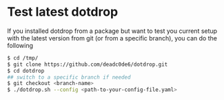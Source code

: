 # Test latest dotdrop

If you installed dotdrop from a package but want to test
you current setup with the latest version from git
(or from a specific branch), you can do the following

```bash
$ cd /tmp/
$ git clone https://github.com/deadc0de6/dotdrop.git
$ cd dotdrop
## switch to a specific branch if needed
$ git checkout <branch-name>
$ ./dotdrop.sh --config <path-to-your-config-file.yaml>
```
